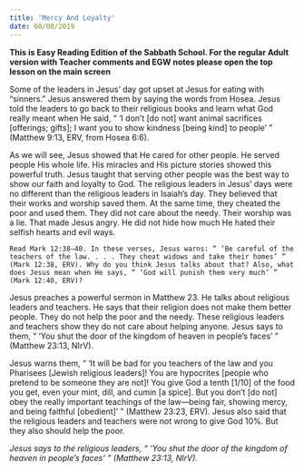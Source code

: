 ```yaml
---
title: 'Mercy And Loyalty'
date: 08/08/2019
---
```


**This is Easy Reading Edition of the Sabbath School. For the regular Adult version with Teacher comments and EGW notes please open the top lesson on the main screen**

Some of the leaders in Jesus’ day got upset at Jesus for eating with “sinners.” Jesus answered them by saying the words from Hosea. Jesus told the leaders to go back to their religious books and learn what God really meant when He said, “ ‘I don’t [do not] want animal sacrifices [offerings; gifts]; I want you to show kindness [being kind] to people’ ” (Matthew 9:13, ERV, from Hosea 6:6).

As we will see, Jesus showed that He cared for other people. He served people His whole life. His miracles and His picture stories showed this powerful truth. Jesus taught that serving other people was the best way to show our faith and loyalty to God. The religious leaders in Jesus’ days were no different than the religious leaders in Isaiah’s day. They believed that their works and worship saved them. At the same time, they cheated the poor and used them. They did not care about the needy. Their worship was a lie. That made Jesus angry. He did not hide how much He hated their selfish hearts and evil ways.

`Read Mark 12:38–40. In these verses, Jesus warns: “ ‘Be careful of the teachers of the law. . . . They cheat widows and take their homes’ ” (Mark 12:38, ERV). Why do you think Jesus talks about that? Also, what does Jesus mean when He says, “ ‘God will punish them very much’ ” (Mark 12:40, ERV)?`

Jesus preaches a powerful sermon in Matthew 23. He talks about religious leaders and teachers. He says that their religion does not make them better people. They do not help the poor and the needy. These religious leaders and teachers show they do not care about helping anyone. Jesus says to them, “ ‘You shut the door of the kingdom of heaven in people’s faces’ ” (Matthew 23:13, NIrV).

Jesus warns them, “ ‘It will be bad for you teachers of the law and you Pharisees [Jewish religious leaders]! You are hypocrites [people who pretend to be someone they are not]! You give God a tenth [1/10] of the food you get, even your mint, dill, and cumin [a spice]. But you don’t [do not] obey the really important teachings of the law—being fair, showing mercy, and being faithful [obedient]’ ” (Matthew 23:23, ERV). Jesus also said that the religious leaders and teachers were not wrong to give God 10%. But they also should help the poor.

_Jesus says to the religious leaders, “ ‘You shut the door of the kingdom of heaven in people’s faces’ ” (Matthew 23:13, NIrV)._